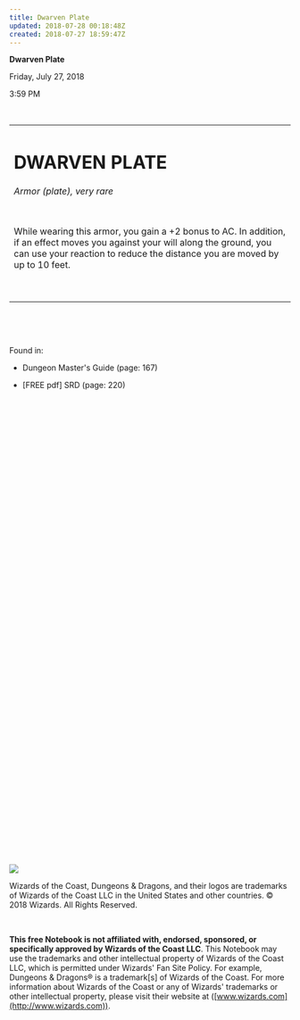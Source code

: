 ```yaml
---
title: Dwarven Plate
updated: 2018-07-28 00:18:48Z
created: 2018-07-27 18:59:47Z
---
```


**Dwarven Plate**

Friday, July 27, 2018

3:59 PM

 

<table><tbody><tr class="odd"><td><h1 id="dwarven-plate"><strong>DWARVEN PLATE</strong></h1><p><em>Armor (plate), very rare</em></p><p> </p><p>While wearing this armor, you gain a +2 bonus to AC. In addition, if an effect moves you against your will along the ground, you can use your reaction to reduce the distance you are moved by up to 10 feet.</p><p> </p></td></tr></tbody></table>

 

 

Found in:

-   Dungeon Master's Guide (page: 167)

-   \[FREE pdf\] SRD (page: 220)

 

 

 

 

 

 

 

 

 

 

 

 

 

 

 

 

 

 

 

 

 

 

 

 

 

 

 

![](tmp\media\image1.png)

Wizards of the Coast, Dungeons & Dragons, and their logos are trademarks of Wizards of the Coast LLC in the United States and other countries. © 2018 Wizards. All Rights Reserved.

 

**This free Notebook is not affiliated with, endorsed, sponsored, or specifically approved by Wizards of the Coast LLC**. This Notebook may use the trademarks and other intellectual property of Wizards of the Coast LLC, which is permitted under Wizards' Fan Site Policy. For example, Dungeons & Dragons® is a trademark\[s\] of Wizards of the Coast. For more information about Wizards of the Coast or any of Wizards' trademarks or other intellectual property, please visit their website at ([www.wizards.com](http://www.wizards.com)).
